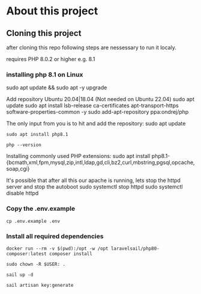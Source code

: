 # About this project

## Cloning this project
after cloning this repo following steps are nessessary to run it localy.

requires PHP 8.0.2 or higher e.g. 8.1

### installing php 8.1 on Linux

sudo apt update && sudo apt -y upgrade

Add repository Ubuntu 20.04|18.04 (Not needed on Ubuntu 22.04)
    sudo apt update
    sudo apt install lsb-release ca-certificates apt-transport-https software-properties-common -y
    sudo add-apt-repository ppa:ondrej/php

The only input from you is to hit <Enter key> and add the repository:
    sudo apt update
    
    sudo apt install php8.1
    
    php --version
    
Installing commonly used PHP extensions:
    sudo apt install php8.1-{bcmath,xml,fpm,mysql,zip,intl,ldap,gd,cli,bz2,curl,mbstring,pgsql,opcache,soap,cgi}
    
It's possible that after all this our apache is running, lets stop the httpd server and stop the autoboot
    sudo systemctl stop httpd
    sudo systemctl disable httpd
    
    
### Copy the .env.example 
    cp .env.example .env
    
### Install all required dependencies
    docker run --rm -v $(pwd):/opt -w /opt laravelsail/php80-composer:latest composer install

    sudo chown -R $USER: .
    
    sail up -d
    
    sail artisan key:generate
